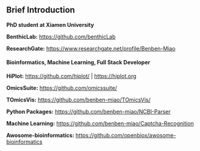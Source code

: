 ## Brief Introduction

**PhD student at Xiamen University**

**BenthicLab:** https://github.com/benthicLab

**ResearchGate:** https://www.researchgate.net/profile/Benben-Miao

#### Bioinformatics, Machine Learning, Full Stack Developer

**HiPlot:** https://github.com/hiplot/ | https://hiplot.org

**OmicsSuite:** https://github.com/omicssuite/

**TOmicsVis:** https://github.com/benben-miao/TOmicsVis/

**Python Packages:** https://github.com/benben-miao/NCBI-Parser

**Machine Learning:** https://github.com/benben-miao/Captcha-Recognition

**Awosome-bioinformatics:** https://github.com/openbiox/awosome-bioinformatics
